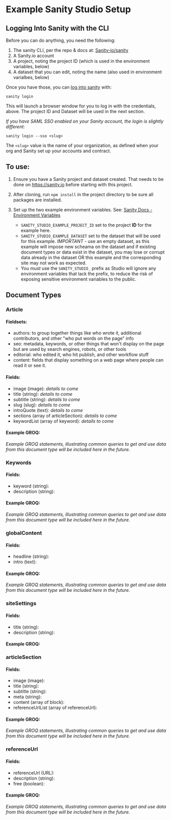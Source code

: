 # Example Sanity Studio Setup

## Logging Into Sanity with the CLI

Before you can do anything, you need the following:

1. The sanity CLI, per the repo & docs at: [Sanity-io/sanity](https://github.com/sanity-io/sanity)
1. A Sanity.io account
2. A project, noting the project ID (which is used in the environment variables, below)
3. A dataset that you can edit, noting the name (also used in environment varialbes, below)

Once you have those, you can [log into sanity](https://www.sanity.io/docs/login#102f2ab26ef5) with:

`sanity login`

This will launch a browser window for you to log in with the credentials, above.  The project ID and Dataset will be used in the next section.

*If you have SAML SSO enabled on your Sanity account, the login is slightly different:*

`sanity login --sso <slug>`

The `<slug>` value is the name of your organization, as defined when your org and Sanity set up your accounts and contract.

## To use:

1. Ensure you have a Sanity project and dataset created.  That needs to be done on https://sanity.io before starting with this project.
2. After cloning, run `npm install` in the project directory to be sure all packages are installed.
3. Set up the two example environment variables. See: [Sanity Docs - Environment Variables](https://www.sanity.io/docs/environment-variables) 

    - `SANITY_STUDIO_EXAMPLE_PROJECT_ID` set to the project **ID** for the example here.
    - `SANITY_STUDIO_EXAMPLE_DATASET` set to the dataset that will be used for this example.  *IMPORTANT* - use an empty dataset, as this example will impose new scheama on the dataset and if existing document types or data exist in the dataset, you may lose or corrupt data already in the dataset OR this example and the corresponding site may not work as expected.
    - You *must* use the `SANITY_STUDIO_` prefix as Studio will ignore any environment variables that lack the prefix, to reduce the risk of exposing sensitive environment variables to the public.

## **Document Types**

### **Article**

#### Fieldsets:
- authors: to group together things like who wrote it, additional contributors, and other "who put words on the page" info
- seo: metadata, keywords, or other things that won't display on the page but are used by search engines, robots, or other tools
- editorial: who edited it, who hit publish, and other workflow stuff
- content: fields that display something on a web page where people can read it or see it.

#### Fields:

- image (image): _details to come_
- title (string): _details to come_
- subtitle (string): _details to come_
- slug (slug): _details to come_
- introQuote (text): _details to come_
- sections (array of articleSection): _details to come_
- keywordList (array of keyword):  _details to come_

#### Example GROQ:

_Example GROQ statements, illustrating common queries to get and use data from this document type will be included here in the future._

### **Keywords**

#### Fields:

- keyword (string):
- description (string):

#### Example GROQ:

_Example GROQ statements, illustrating common queries to get and use data from this document type will be included here in the future._

### **globalContent**

#### Fields:

- headline (string):
- intro (text): 

#### Example GROQ:

_Example GROQ statements, illustrating common queries to get and use data from this document type will be included here in the future._

### **siteSettings**

#### Fields:

- title (string):
- description (string): 

#### Example GROQ:

### **articleSection**

#### Fields:

- image (image):
- title (string):
- subtitle (string):
- meta (string):
- content (array of block):
- referenceUrlList (array of referenceUrl):

#### Example GROQ:

_Example GROQ statements, illustrating common queries to get and use data from this document type will be included here in the future._

### **referenceUrl**

#### Fields:

- referenceUrl (URL):
- description (string):
- free (boolean):

#### Example GROQ:

_Example GROQ statements, illustrating common queries to get and use data from this document type will be included here in the future._